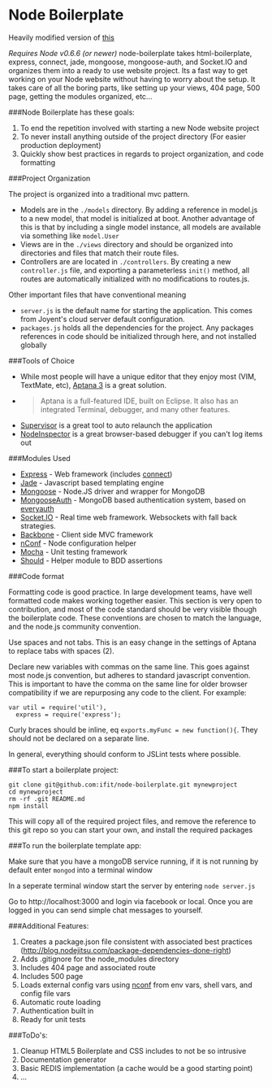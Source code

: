 Node Boilerplate 
=================

Heavily modified version of [this](https://github.com/robrighter/node-boilerplate)

*Requires Node v0.6.6 (or newer)*
node-boilerplate takes html-boilerplate, express, connect, jade, mongoose, mongoose-auth, and Socket.IO and organizes them into a ready to use website project. Its a fast way to get working on your Node website without having to worry about the setup. It takes care of all the boring parts, like setting up your views, 404 page, 500 page, getting the modules organized, etc... 

###Node Boilerplate has these goals:

1. To end the repetition involved with starting a new Node website project
2. To never install anything outside of the project directory (For easier production deployment)
3. Quickly show best practices in regards to project organization, and code formatting

###Project Organization

The project is organized into a traditional mvc pattern.  

- Models are in the `./models` directory.  By adding a reference in model.js to a new model, that model is initialized at boot.  Another advantage of this is that by including a single model instance, all models are available via something like `model.User`
- Views are in the `./views` directory and should be organized into directories and files that match their route files.
- Controllers are are located in `./controllers`. By creating a new `controller.js` file, and exporting a parameterless `init()` method, all routes are automatically initialized with no modifications to routes.js.

Other important files that have conventional meaning

- `server.js` is the default name for starting the application.  This comes from Joyent's cloud server default configuration.
- `packages.js` holds all the dependencies for the project.  Any packages references in code should be initialized through here, and not installed globally

###Tools of Choice

- While most people will have a unique editor that they enjoy most (VIM, TextMate, etc), [Aptana 3](http://aptana.com/) is a great solution.
-   > Aptana is a full-featured IDE, built on Eclipse.  It also has an integrated Terminal, debugger, and many other features.
- [Supervisor](https://github.com/isaacs/node-supervisor) is a great tool to auto relaunch the application
- [NodeInspector](https://github.com/dannycoates/node-inspector) is a great browser-based debugger if you can't log items out

###Modules Used

- [Express](http://expressjs.com/) - Web framework (includes [connect](http://senchalabs.github.com/connect/))
- [Jade](http://jade-lang.com/) - Javascript based templating engine
- [Mongoose](http://mongoosejs.com/) - Node.JS driver and wrapper for MongoDB
- [MongooseAuth](https://github.com/bnoguchi/mongoose-auth) - MongoDB based authentication system, based on [everyauth](https://github.com/bnoguchi/everyauth)
- [Socket.IO](http://socket.io) - Real time web framework.  Websockets with fall back strategies.
- [Backbone](http://documentcloud.github.com/backbone/) - Client side MVC framework
- [nConf](https://github.com/flatiron/nconf) - Node configuration helper
- [Mocha](http://visionmedia.github.com/mocha/) - Unit testing framework
- [Should](https://github.com/visionmedia/should.js) - Helper module to BDD assertions

###Code format

Formatting code is good practice.  In large development teams, have well formatted code makes working together easier.  This section is very open to contribution, and most of the code standard should be very visible though the boilerplate code.  These conventions are chosen to match the language, and the node.js community convention.

Use spaces and not tabs.  This is an easy change in the settings of Aptana to replace tabs with spaces (2).

Declare new variables with commas on the same line. This goes against most node.js convention, but adheres to standard javascript convention.  This is important to have the comma on the same line for older browser compatibility if we are repurposing any code to the client.  For example:

    var util = require('util'),
      express = require('express');

Curly braces should be inline, eq `exports.myFunc = new function(){`. They should not be declared on a separate line.
	
In general, everything should conform to JSLint tests where possible.

###To start a boilerplate project:
    
    git clone git@github.com:ifit/node-boilerplate.git mynewproject
    cd mynewproject
    rm -rf .git README.md
    npm install
    
This will copy all of the required project files, and remove the reference to this git repo so you can start your own, and install the required packages


###To run the boilerplate template app:

Make sure that you have a mongoDB service running, if it is not running by default enter `mongod` into a terminal window

In a seperate terminal window start the server by entering `node server.js`

Go to http://localhost:3000 and login via facebook or local.  Once you are logged in you can send simple chat messages to yourself.


###Additional Features:

1. Creates a package.json file consistent with associated best practices (http://blog.nodejitsu.com/package-dependencies-done-right)
2. Adds .gitignore for the node_modules directory
3. Includes 404 page and associated route
4. Includes 500 page
5. Loads external config vars using [nconf](https://github.com/flatiron/nconf) from env vars, shell vars, and config file vars
6. Automatic route loading
7. Authentication built in
8. Ready for unit tests

###ToDo's:

1. Cleanup HTML5 Boilerplate and CSS includes to not be so intrusive
2. Documentation generator
3. Basic REDIS implementation (a cache would be a good starting point)
4. ...